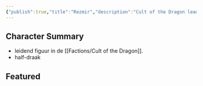 ```yaml
---
{"publish":true,"title":"Rezmir","description":"Cult of the Dragon leader","created":"2025-07-21T20:42:43.137+02:00","modified":"2025-07-22T22:57:21.267+02:00","published":"2025-07-22T22:57:21.267+02:00","cssclasses":""}
---
```


## Character Summary
- leidend figuur in de [[Factions/Cult of the Dragon]].
- half-draak

## Featured


